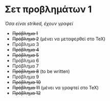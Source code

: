 # Σετ προβλημάτων 1

_Όσα είναι striked, έχουν γραφεί_

* ~~Πρόβλημα 1~~
* ~~Πρόβλημα 2~~ (μένει να μεταφερθεί στο TeX)
* Πρόβλημα 3
* ~~Πρόβλημα 4~~
* ~~Πρόβλημα 5~~
* Πρόβλημα 6
* Πρόβλημα 7
* ~~Πρόβλημα 8~~ (to be written)
* Πρόβλημα 9
* ~~Πρόβλημα 10~~
* ~~Πρόβλημα 11~~ (μένει να γραφτεί στο TeX)
* ~~Πρόβλημα 12~~

